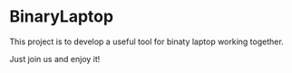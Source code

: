 # BinaryLaptop
This project is to develop a useful tool for binaty laptop working together.

Just join us and enjoy it!
